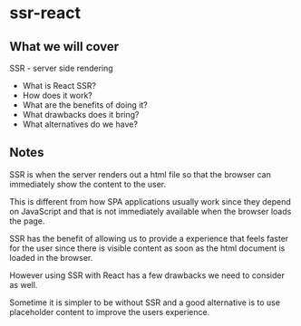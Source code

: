 # ssr-react

## What we will cover

SSR - server side rendering

* What is React SSR?
* How does it work?
* What are the benefits of doing it?
* What drawbacks does it bring?
* What alternatives do we have?

## Notes

SSR is when the server renders out a html file so that the browser can immediately show the content to the user.

This is different from how SPA applications usually work since they depend on JavaScript and that is not immediately available when the browser loads the page.

SSR has the benefit of allowing us to provide a experience that feels faster for the user since there is visible content as soon as the html document is loaded in the browser.

However using SSR with React has a few drawbacks we need to consider as well.

Sometime it is simpler to be without SSR and a good alternative is to use placeholder content to improve the users experience.
